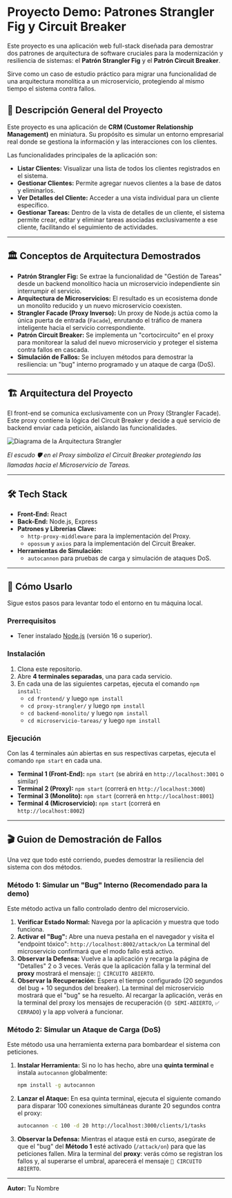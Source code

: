 # Proyecto Demo: Patrones Strangler Fig y Circuit Breaker

Este proyecto es una aplicación web full-stack diseñada para demostrar dos patrones de arquitectura de software cruciales para la modernización y resiliencia de sistemas: el **Patrón Strangler Fig** y el **Patrón Circuit Breaker**.

Sirve como un caso de estudio práctico para migrar una funcionalidad de una arquitectura monolítica a un microservicio, protegiendo al mismo tiempo el sistema contra fallos.



## 📖 Descripción General del Proyecto

Este proyecto es una aplicación de **CRM (Customer Relationship Management)** en miniatura. Su propósito es simular un entorno empresarial real donde se gestiona la información y las interacciones con los clientes.

Las funcionalidades principales de la aplicación son:
* **Listar Clientes:** Visualizar una lista de todos los clientes registrados en el sistema.
* **Gestionar Clientes:** Permite agregar nuevos clientes a la base de datos y eliminarlos.
* **Ver Detalles del Cliente:** Acceder a una vista individual para un cliente específico.
* **Gestionar Tareas:** Dentro de la vista de detalles de un cliente, el sistema permite crear, editar y eliminar tareas asociadas exclusivamente a ese cliente, facilitando el seguimiento de actividades.

---
## 🏛️ Conceptos de Arquitectura Demostrados

* **Patrón Strangler Fig:** Se extrae la funcionalidad de "Gestión de Tareas" desde un backend monolítico hacia un microservicio independiente sin interrumpir el servicio.
* **Arquitectura de Microservicios:** El resultado es un ecosistema donde un monolito reducido y un nuevo microservicio coexisten.
* **Strangler Facade (Proxy Inverso):** Un proxy de Node.js actúa como la única puerta de entrada (`Facade`), enrutando el tráfico de manera inteligente hacia el servicio correspondiente.
* **Patrón Circuit Breaker:** Se implementa un "cortocircuito" en el proxy para monitorear la salud del nuevo microservicio y proteger el sistema contra fallos en cascada.
* **Simulación de Fallos:** Se incluyen métodos para demostrar la resiliencia: un "bug" interno programado y un ataque de carga (DoS).

---
## 🏗️ Arquitectura del Proyecto

El front-end se comunica exclusivamente con un Proxy (Strangler Facade). Este proxy contiene la lógica del Circuit Breaker y decide a qué servicio de backend enviar cada petición, aislando las funcionalidades.

![Diagrama de la Arquitectura Strangler](./assets/diagrama.png)

*El escudo 🛡️ en el Proxy simboliza el Circuit Breaker protegiendo las llamadas hacia el Microservicio de Tareas.*

---
## 🛠️ Tech Stack

* **Front-End:** React
* **Back-End:** Node.js, Express
* **Patrones y Librerías Clave:**
    * `http-proxy-middleware` para la implementación del Proxy.
    * `opossum` y `axios` para la implementación del Circuit Breaker.
* **Herramientas de Simulación:**
    * `autocannon` para pruebas de carga y simulación de ataques DoS.

---
## 🚀 Cómo Usarlo

Sigue estos pasos para levantar todo el entorno en tu máquina local.

### Prerrequisitos

* Tener instalado [Node.js](https://nodejs.org/) (versión 16 o superior).

### Instalación

1.  Clona este repositorio.
2.  Abre **4 terminales separadas**, una para cada servicio.
3.  En cada una de las siguientes carpetas, ejecuta el comando `npm install`:
    * `cd frontend/` y luego `npm install`
    * `cd proxy-strangler/` y luego `npm install`
    * `cd backend-monolito/` y luego `npm install`
    * `cd microservicio-tareas/` y luego `npm install`

### Ejecución

Con las 4 terminales aún abiertas en sus respectivas carpetas, ejecuta el comando `npm start` en cada una.

* **Terminal 1 (Front-End):** `npm start` (se abrirá en `http://localhost:3001` o similar)
* **Terminal 2 (Proxy):** `npm start` (correrá en `http://localhost:3000`)
* **Terminal 3 (Monolito):** `npm start` (correrá en `http://localhost:8001`)
* **Terminal 4 (Microservicio):** `npm start` (correrá en `http://localhost:8002`)

---
## 🎬 Guion de Demostración de Fallos

Una vez que todo esté corriendo, puedes demostrar la resiliencia del sistema con dos métodos.

### Método 1: Simular un "Bug" Interno (Recomendado para la demo)

Este método activa un fallo controlado dentro del microservicio.

1.  **Verificar Estado Normal:** Navega por la aplicación y muestra que todo funciona.
2.  **Activar el "Bug":** Abre una nueva pestaña en el navegador y visita el "endpoint tóxico":
    `http://localhost:8002/attack/on`
    La terminal del microservicio confirmará que el modo fallo está activo.
3.  **Observar la Defensa:** Vuelve a la aplicación y recarga la página de "Detalles" 2 o 3 veces. Verás que la aplicación falla y la terminal del **proxy** mostrará el mensaje: `🚨 CIRCUITO ABIERTO`.
4.  **Observar la Recuperación:** Espera el tiempo configurado (20 segundos del bug + 10 segundos del breaker). La terminal del microservicio mostrará que el "bug" se ha resuelto. Al recargar la aplicación, verás en la terminal del proxy los mensajes de recuperación (`🟡 SEMI-ABIERTO`, `✅ CERRADO`) y la app volverá a funcionar.

### Método 2: Simular un Ataque de Carga (DoS)

Este método usa una herramienta externa para bombardear el sistema con peticiones.

1.  **Instalar Herramienta:** Si no lo has hecho, abre una **quinta terminal** e instala `autocannon` globalmente:
    ```bash
    npm install -g autocannon
    ```
2.  **Lanzar el Ataque:** En esa quinta terminal, ejecuta el siguiente comando para disparar 100 conexiones simultáneas durante 20 segundos contra el proxy:
    ```bash
    autocannon -c 100 -d 20 http://localhost:3000/clients/1/tasks
    ```
3.  **Observar la Defensa:** Mientras el ataque está en curso, asegúrate de que el "bug" del **Método 1** esté activado (`/attack/on`) para que las peticiones fallen. Mira la terminal del **proxy**: verás cómo se registran los fallos y, al superarse el umbral, aparecerá el mensaje `🚨 CIRCUITO ABIERTO`.

---
**Autor:** Tu Nombre